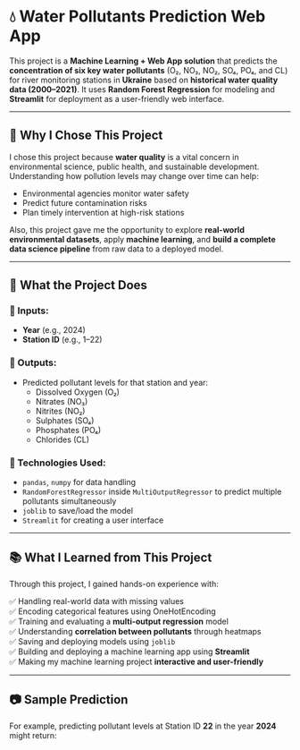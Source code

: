 # 💧 Water Pollutants Prediction Web App

This project is a **Machine Learning + Web App solution** that predicts the **concentration of six key water pollutants** (O₂, NO₃, NO₂, SO₄, PO₄, and CL) for river monitoring stations in **Ukraine** based on **historical water quality data (2000–2021)**. It uses **Random Forest Regression** for modeling and **Streamlit** for deployment as a user-friendly web interface.

---

## 📌 Why I Chose This Project

I chose this project because **water quality** is a vital concern in environmental science, public health, and sustainable development. Understanding how pollution levels may change over time can help:
- Environmental agencies monitor water safety
- Predict future contamination risks
- Plan timely intervention at high-risk stations

Also, this project gave me the opportunity to explore **real-world environmental datasets**, apply **machine learning**, and **build a complete data science pipeline** from raw data to a deployed model.

---

## 🚀 What the Project Does

### 🔹 Inputs:
- **Year** (e.g., 2024)
- **Station ID** (e.g., 1–22)

### 🔹 Outputs:
- Predicted pollutant levels for that station and year:
  - Dissolved Oxygen (O₂)
  - Nitrates (NO₃)
  - Nitrites (NO₂)
  - Sulphates (SO₄)
  - Phosphates (PO₄)
  - Chlorides (CL)

### 🔹 Technologies Used:
- `pandas`, `numpy` for data handling
- `RandomForestRegressor` inside `MultiOutputRegressor` to predict multiple pollutants simultaneously
- `joblib` to save/load the model
- `Streamlit` for creating a user interface

---

## 📚 What I Learned from This Project

Through this project, I gained hands-on experience with:

✅ Handling real-world data with missing values  
✅ Encoding categorical features using OneHotEncoding  
✅ Training and evaluating a **multi-output regression** model  
✅ Understanding **correlation between pollutants** through heatmaps  
✅ Saving and deploying models using `joblib`  
✅ Building and deploying a machine learning app using **Streamlit**  
✅ Making my machine learning project **interactive and user-friendly**

---

## 📷 Sample Prediction

For example, predicting pollutant levels at Station ID **22** in the year **2024** might return:

